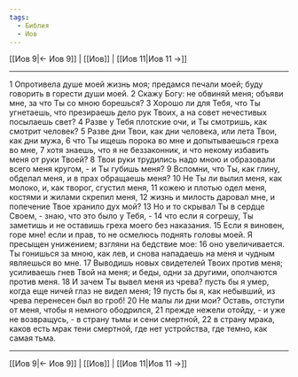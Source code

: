 ```yaml
---
tags:
  - Библия
  - Иов
---
```

[[Иов 9|← Иов 9]] | [[Иов]] | [[Иов 11|Иов 11 →]]

---
1 Опротивела душе моей жизнь моя; предамся печали моей; буду говорить в горести души моей.
2 Скажу Богу: не обвиняй меня; объяви мне, за что Ты со мною борешься?
3 Хорошо ли для Тебя, что Ты угнетаешь, что презираешь дело рук Твоих, а на совет нечестивых посылаешь свет?
4 Разве у Тебя плотские очи, и Ты смотришь, как смотрит человек?
5 Разве дни Твои, как дни человека, или лета Твои, как дни мужа,
6 что Ты ищешь порока во мне и допытываешься греха во мне,
7 хотя знаешь, что я не беззаконник, и что некому избавить меня от руки Твоей?
8 Твои руки трудились надо мною и образовали всего меня кругом, - и Ты губишь меня?
9 Вспомни, что Ты, как глину, обделал меня, и в прах обращаешь меня?
10 Не Ты ли вылил меня, как молоко, и, как творог, сгустил меня,
11 кожею и плотью одел меня, костями и жилами скрепил меня,
12 жизнь и милость даровал мне, и попечение Твое хранило дух мой?
13 Но и то скрывал Ты в сердце Своем, - знаю, что это было у Тебя, -
14 что если я согрешу, Ты заметишь и не оставишь греха моего без наказания.
15 Если я виновен, горе мне! если и прав, то не осмелюсь поднять головы моей. Я пресыщен унижением; взгляни на бедствие мое:
16 оно увеличивается. Ты гонишься за мною, как лев, и снова нападаешь на меня и чудным являешься во мне.
17 Выводишь новых свидетелей Твоих против меня; усиливаешь гнев Твой на меня; и беды, одни за другими, ополчаются против меня.
18 И зачем Ты вывел меня из чрева? пусть бы я умер, когда еще ничей глаз не видел меня;
19 пусть бы я, как небывший, из чрева перенесен был во гроб!
20 Не малы ли дни мои? Оставь, отступи от меня, чтобы я немного ободрился,
21 прежде нежели отойду, - и уже не возвращусь, - в страну тьмы и сени смертной,
22 в страну мрака, каков есть мрак тени смертной, где нет устройства, где темно, как самая тьма.

---
[[Иов 9|← Иов 9]] | [[Иов]] | [[Иов 11|Иов 11 →]]